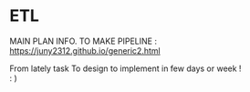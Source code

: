 # ETL

MAIN PLAN INFO. TO MAKE PIPELINE : \
https://juny2312.github.io/generic2.html  

From lately task To design to implement in few days or week ! \
: ) 
